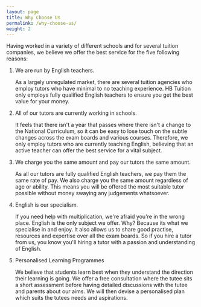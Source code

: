 ```yaml
---
layout: page
title: Why Choose Us
permalink: /why-choose-us/
weight: 2
---
```


Having worked in a variety of different schools and for several tuition companies, we believe we offer the best service for the five following reasons:

1. We are run by English teachers.

    As a largely unregulated market, there are several tuition agencies who employ tutors who have minimal to no teaching experience.  HB Tuition only employs fully qualified English teachers to ensure you get the best value for your money.

2. All of our tutors are currently working in schools.

    It feels that there isn't a year that passes where there isn't a change to the National Curriculum, so it can be easy to lose touch on the subtle changes across the exam boards and various courses. Therefore, we only employ tutors who are currently teaching English, believing that an active teacher can offer the best service for a vital subject. 

3. We charge you the same amount and pay our tutors the same amount.

    As all our tutors are fully qualified English teachers, we pay them the same rate of pay. We also charge you the same amount regardless of age or ability. This means you will be offered the most suitable tutor possible without money swaying any judgements whatsoever.

4. English is our specialism.

    If you need help with multiplication, we're afraid you're in the wrong place. English is the only subject we offer. Why? Because its what we specialise in and enjoy. It also allows us to share good practise, resources and expertise over all the exam boards. So if you hire a tutor from us, you know you'll hiring a tutor with a passion and understanding of English.

5. Personalised Learning Programmes

    We believe that students learn best when they understand the direction their learning is going. We offer a free consultation where the tutee sits a short assessment before having detailed discussions with the tutee and parents about our aims. We will then devise a personalised plan which suits the tutees needs and aspirations.
